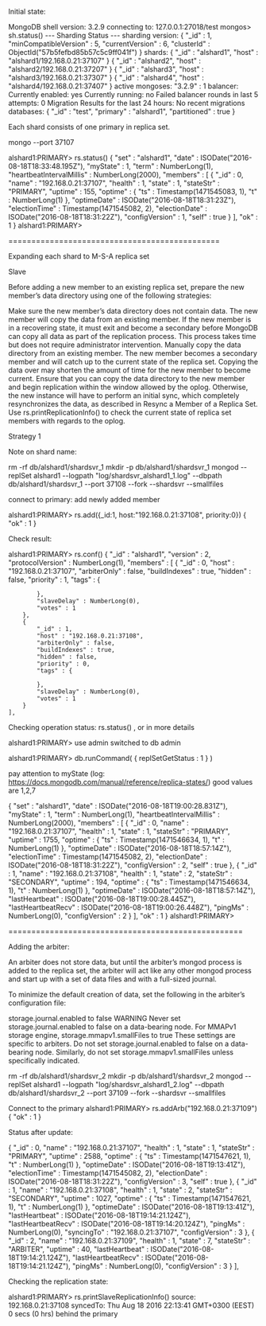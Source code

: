 Initial state:

MongoDB shell version: 3.2.9
connecting to: 127.0.0.1:27018/test
mongos> sh.status()
--- Sharding Status ---
  sharding version: {
	"_id" : 1,
	"minCompatibleVersion" : 5,
	"currentVersion" : 6,
	"clusterId" : ObjectId("57b5fefbd85b57c5c9ff041f")
}
  shards:
	{  "_id" : "alshard1",  "host" : "alshard1/192.168.0.21:37107" }
	{  "_id" : "alshard2",  "host" : "alshard2/192.168.0.21:37207" }
	{  "_id" : "alshard3",  "host" : "alshard3/192.168.0.21:37307" }
	{  "_id" : "alshard4",  "host" : "alshard4/192.168.0.21:37407" }
  active mongoses:
	"3.2.9" : 1
  balancer:
	Currently enabled:  yes
	Currently running:  no
	Failed balancer rounds in last 5 attempts:  0
	Migration Results for the last 24 hours:
		No recent migrations
  databases:
	{  "_id" : "test",  "primary" : "alshard1",  "partitioned" : true }


Each shard consists of one primary in replica set.

mongo --port 37107

alshard1:PRIMARY> rs.status()
{
	"set" : "alshard1",
	"date" : ISODate("2016-08-18T18:33:48.195Z"),
	"myState" : 1,
	"term" : NumberLong(1),
	"heartbeatIntervalMillis" : NumberLong(2000),
	"members" : [
		{
			"_id" : 0,
			"name" : "192.168.0.21:37107",
			"health" : 1,
			"state" : 1,
			"stateStr" : "PRIMARY",
			"uptime" : 155,
			"optime" : {
				"ts" : Timestamp(1471545083, 1),
				"t" : NumberLong(1)
			},
			"optimeDate" : ISODate("2016-08-18T18:31:23Z"),
			"electionTime" : Timestamp(1471545082, 2),
			"electionDate" : ISODate("2016-08-18T18:31:22Z"),
			"configVersion" : 1,
			"self" : true
		}
	],
	"ok" : 1
}
alshard1:PRIMARY>

==============================================

Expanding  each shard to M-S-A replica set

Slave

Before adding a new member to an existing replica set, prepare the new member’s data directory using one of the following strategies:

Make sure the new member’s data directory does not contain data. The new member will copy the data from an existing member.
If the new member is in a recovering state, it must exit and become a secondary before MongoDB can copy all data as part of the replication process. This process takes time but does not require administrator intervention.
Manually copy the data directory from an existing member. The new member becomes a secondary member and will catch up to the current state of the replica set. Copying the data over may shorten the amount of time for the new member to become current.
Ensure that you can copy the data directory to the new member and begin replication within the window allowed by the oplog. Otherwise, the new instance will have to perform an initial sync, which completely resynchronizes the data, as described in Resync a Member of a Replica Set.
Use rs.printReplicationInfo() to check the current state of replica set members with regards to the oplog.

Strategy 1

Note on shard name:

rm -rf db/alshard1/shardsvr_1
mkdir -p db/alshard1/shardsvr_1
mongod --replSet alshard1 --logpath "log/shardsvr_alshard1_1.log" --dbpath db/alshard1/shardsvr_1 --port 37108 --fork --shardsvr --smallfiles

connect to primary:  add newly added member

alshard1:PRIMARY> rs.add({_id:1, host:"192.168.0.21:37108", priority:0})
{ "ok" : 1 }


Check result:

alshard1:PRIMARY> rs.conf()
{
	"_id" : "alshard1",
	"version" : 2,
	"protocolVersion" : NumberLong(1),
	"members" : [
		{
			"_id" : 0,
			"host" : "192.168.0.21:37107",
			"arbiterOnly" : false,
			"buildIndexes" : true,
			"hidden" : false,
			"priority" : 1,
			"tags" : {

			},
			"slaveDelay" : NumberLong(0),
			"votes" : 1
		},
		{
			"_id" : 1,
			"host" : "192.168.0.21:37108",
			"arbiterOnly" : false,
			"buildIndexes" : true,
			"hidden" : false,
			"priority" : 0,
			"tags" : {

			},
			"slaveDelay" : NumberLong(0),
			"votes" : 1
		}
	],

Checking operation status:  rs.status() , or in more details

alshard1:PRIMARY> use admin
switched to db admin


alshard1:PRIMARY> db.runCommand( { replSetGetStatus : 1 } )


pay attention to myState (log:  https://docs.mongodb.com/manual/reference/replica-states/)
good values are 1,2,7


{
	"set" : "alshard1",
	"date" : ISODate("2016-08-18T19:00:28.831Z"),
	"myState" : 1,
	"term" : NumberLong(1),
	"heartbeatIntervalMillis" : NumberLong(2000),
	"members" : [
		{
			"_id" : 0,
			"name" : "192.168.0.21:37107",
			"health" : 1,
			"state" : 1,
			"stateStr" : "PRIMARY",
			"uptime" : 1755,
			"optime" : {
				"ts" : Timestamp(1471546634, 1),
				"t" : NumberLong(1)
			},
			"optimeDate" : ISODate("2016-08-18T18:57:14Z"),
			"electionTime" : Timestamp(1471545082, 2),
			"electionDate" : ISODate("2016-08-18T18:31:22Z"),
			"configVersion" : 2,
			"self" : true
		},
		{
			"_id" : 1,
			"name" : "192.168.0.21:37108",
			"health" : 1,
			"state" : 2,
			"stateStr" : "SECONDARY",
			"uptime" : 194,
			"optime" : {
				"ts" : Timestamp(1471546634, 1),
				"t" : NumberLong(1)
			},
			"optimeDate" : ISODate("2016-08-18T18:57:14Z"),
			"lastHeartbeat" : ISODate("2016-08-18T19:00:28.445Z"),
			"lastHeartbeatRecv" : ISODate("2016-08-18T19:00:26.448Z"),
			"pingMs" : NumberLong(0),
			"configVersion" : 2
		}
	],
	"ok" : 1
}
alshard1:PRIMARY>


===================================================

Adding the arbiter:

An arbiter does not store data, but until the arbiter’s mongod process is added to the replica set, the arbiter will act like any other mongod process and start up with a set of data files and with a full-sized journal.

To minimize the default creation of data, set the following in the arbiter’s configuration file:

storage.journal.enabled to false
WARNING
Never set storage.journal.enabled to false on a data-bearing node.
For MMAPv1 storage engine, storage.mmapv1.smallFiles to true
These settings are specific to arbiters. Do not set storage.journal.enabled to false on a data-bearing node. Similarly, do not set storage.mmapv1.smallFiles unless specifically indicated.


rm -rf db/alshard1/shardsvr_2
mkdir -p db/alshard1/shardsvr_2
mongod --replSet alshard1 --logpath "log/shardsvr_alshard1_2.log" --dbpath db/alshard1/shardsvr_2 --port 37109 --fork --shardsvr --smallfiles



Connect to the primary
alshard1:PRIMARY> rs.addArb("192.168.0.21:37109")
{ "ok" : 1 }



Status after update:

{
    "_id" : 0,
    "name" : "192.168.0.21:37107",
    "health" : 1,
    "state" : 1,
    "stateStr" : "PRIMARY",
    "uptime" : 2588,
    "optime" : {
      "ts" : Timestamp(1471547621, 1),
      "t" : NumberLong(1)
    },
    "optimeDate" : ISODate("2016-08-18T19:13:41Z"),
    "electionTime" : Timestamp(1471545082, 2),
    "electionDate" : ISODate("2016-08-18T18:31:22Z"),
    "configVersion" : 3,
    "self" : true
  },
  {
    "_id" : 1,
    "name" : "192.168.0.21:37108",
    "health" : 1,
    "state" : 2,
    "stateStr" : "SECONDARY",
    "uptime" : 1027,
    "optime" : {
      "ts" : Timestamp(1471547621, 1),
      "t" : NumberLong(1)
    },
    "optimeDate" : ISODate("2016-08-18T19:13:41Z"),
    "lastHeartbeat" : ISODate("2016-08-18T19:14:21.124Z"),
    "lastHeartbeatRecv" : ISODate("2016-08-18T19:14:20.124Z"),
    "pingMs" : NumberLong(0),
    "syncingTo" : "192.168.0.21:37107",
    "configVersion" : 3
  },
  {
    "_id" : 2,
    "name" : "192.168.0.21:37109",
    "health" : 1,
    "state" : 7,
    "stateStr" : "ARBITER",
    "uptime" : 40,
    "lastHeartbeat" : ISODate("2016-08-18T19:14:21.124Z"),
    "lastHeartbeatRecv" : ISODate("2016-08-18T19:14:21.124Z"),
    "pingMs" : NumberLong(0),
    "configVersion" : 3
  }
],


Checking the replication state:


alshard1:PRIMARY> rs.printSlaveReplicationInfo()
source: 192.168.0.21:37108
	syncedTo: Thu Aug 18 2016 22:13:41 GMT+0300 (EEST)
	0 secs (0 hrs) behind the primary
